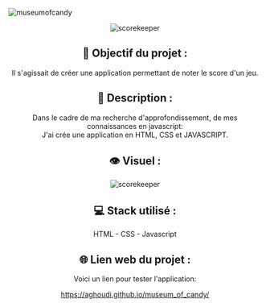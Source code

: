 ![museumofcandy](https://user-images.githubusercontent.com/27373255/132108877-8f3f51ab-9768-4586-a396-7f1b81349b45.png)
<div align=center><img src="https://user-images.githubusercontent.com/27373255/132067880-24124731-3960-4093-acf3-e7d648918323.png" alt="scorekeeper"/></div>
<h2 align=center>🎯 Objectif du projet :</h2>
<p align=center>Il s'agissait de créer une application permettant de noter le score d'un jeu.</p>

<h2 align=center>📝 Description :</h2>

<p align=center>Dans le cadre de ma recherche d'approfondissement, de mes connaissances en javascript:</br>
J'ai crée une application en HTML, CSS et JAVASCRIPT.</br>
</p>

<h2 align=center>👁️ Visuel :</h2>
<div align=center><img src="https://user-images.githubusercontent.com/27373255/132068101-0ad41b38-ec40-4603-ad8c-8fccf2c773d1.png" alt="scorekeeper"</div>

<h2 align=center>💻 Stack utilisé :</h2>

<p align=center>HTML - CSS - Javascript</p>

<h2 align=center>🌐 Lien web du projet :</h2>

<p align=center>Voici un lien pour tester l'application:

  <a title="https://aghoudi.github.io/museum_of_candy/" role="link" target="_blank" class="text-bold" rel="noopener noreferrer" href="https://aghoudi.github.io/museum_of_candy/">https://aghoudi.github.io/museum_of_candy/</a></p>
